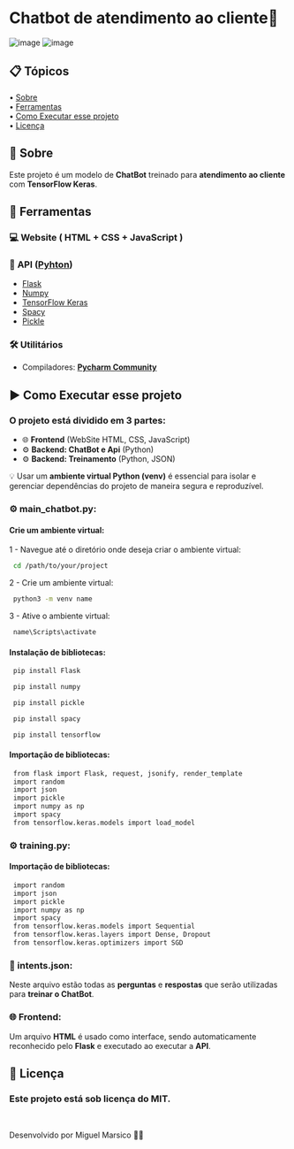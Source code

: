 <h1>
    Chatbot de atendimento ao cliente🤖
</h1>

![image](https://github.com/Miguel-Marsico/Customer-Service-ChatBot/assets/158609724/3006dff5-3f15-41e5-a4aa-7370cc9b45b8)
![image](https://github.com/Miguel-Marsico/Customer-Service-ChatBot/assets/158609724/51ed029e-ec9e-4465-aefa-7c3cf215953b)

 ## 📋 Tópicos
<div>
 • <a href="#-sobre">Sobre</a> </br>
 • <a href="#-ferramentas">Ferramentas</a> </br>
 • <a href="#-como-executar-esse-projeto">Como Executar esse projeto</a> </br>    
 • <a href="#-licença">Licença</a></br>
</div>

## 📗 Sobre

Este projeto é um modelo de **ChatBot** treinado para **atendimento ao cliente** com **TensorFlow Keras**.

## 🔧 Ferramentas

### 💻 Website ( HTML + CSS + JavaScript )

### 🔄 **API** ([Pyhton](https://www.python.org))

- [Flask](https://flask.palletsprojects.com/en/3.0.x/installation/#python-version)
- [Numpy]( https://numpy.org)
- [TensorFlow Keras](https://www.tensorflow.org/guide/keras?hl=pt-br)
- [Spacy](https://spacy.io)
- [Pickle](https://docs.python.org/3/library/pickle.html)

### 🛠️ **Utilitários** 

- Compiladores: **[Pycharm Community](https://www.jetbrains.com/pt-br/pycharm/)** 

## ▶ Como Executar esse projeto
### O projeto está dividido em **3** partes:

 - 🌐 **Frontend** (WebSite HTML, CSS, JavaScript)
 - ⚙️ **Backend: ChatBot e Api** (Python)
 - ⚙️ **Backend: Treinamento** (Python, JSON)

💡 Usar um **ambiente virtual Python (venv)** é essencial para isolar e gerenciar dependências do projeto de maneira segura e reproduzível.

### ⚙️ main_chatbot.py:

#### Crie um ambiente virtual:

1 - Navegue até o diretório onde deseja criar o ambiente virtual:
```bash
 cd /path/to/your/project
```
2 - Crie um ambiente virtual:
```bash
 python3 -m venv name
```
3 - Ative o ambiente virtual:
```bash
 name\Scripts\activate
```

#### Instalação de bibliotecas:

```bash
 pip install Flask
```
```bash
 pip install numpy
``` 
```bash
 pip install pickle
```
```bash
 pip install spacy
```
```bash
 pip install tensorflow
```

#### Importação de bibliotecas:
```bash
 from flask import Flask, request, jsonify, render_template
 import random
 import json
 import pickle
 import numpy as np
 import spacy
 from tensorflow.keras.models import load_model
```
### ⚙️ training.py:

#### Importação de bibliotecas:
```bash
 import random
 import json
 import pickle
 import numpy as np
 import spacy
 from tensorflow.keras.models import Sequential
 from tensorflow.keras.layers import Dense, Dropout
 from tensorflow.keras.optimizers import SGD
```

### 📖 intents.json:

Neste arquivo estão todas as **perguntas** e **respostas** que serão utilizadas para **treinar o ChatBot**.

### 🌐 Frontend:

Um arquivo **HTML** é usado como interface, sendo automaticamente reconhecido pelo **Flask** e executado ao executar a **API**.

## 📜 Licença

### Este projeto está sob licença do MIT. 
<br>

Desenvolvido por Miguel Marsico 👋🏻
